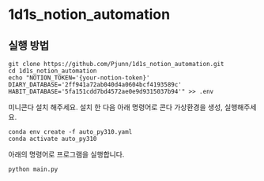 # 1d1s_notion_automation

## 실행 방법

```
git clone https://github.com/Pjunn/1d1s_notion_automation.git
cd 1d1s_notion_automation
echo "NOTION_TOKEN='{your-notion-token}'
DIARY_DATABASE='2ff941a72ab040d4a0604bcf4193589c'
HABIT_DATABASE='5fa151cdd7bd4572ae0e9d9315037b94'" >> .env
```

미니콘다 설치 해주세요. 설치 한 다음 아래 명령어로 콘다 가상환경을 생성, 실행해주세요.
```
conda env create -f auto_py310.yaml
conda activate auto_py310
```

아래의 명령어로 프로그램을 실행합니다.
```
python main.py
```